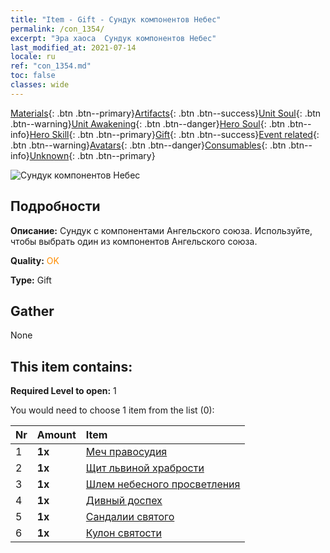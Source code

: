 ```yaml
---
title: "Item - Gift - Сундук компонентов Небес"
permalink: /con_1354/
excerpt: "Эра хаоса  Сундук компонентов Небес"
last_modified_at: 2021-07-14
locale: ru
ref: "con_1354.md"
toc: false
classes: wide
---
```

 [Materials](/ItemsRU/){: .btn .btn--primary}[Artifacts](/ItemsRU/Artifacts/){: .btn .btn--success}[Unit Soul](/ItemsRU/UnitSoul/){: .btn .btn--warning}[Unit Awakening](/ItemsRU/UnitAwakening/){: .btn .btn--danger}[Hero Soul](/ItemsRU/HeroSoul/){: .btn .btn--info}[Hero Skill](/ItemsRU/HeroSkill/){: .btn .btn--primary}[Gift](/ItemsRU/Gift/){: .btn .btn--success}[Event related](/ItemsRU/Events/){: .btn .btn--warning}[Avatars](/ItemsRU/Avatars/){: .btn .btn--danger}[Consumables](/ItemsRU/Consumables/){: .btn .btn--info}[Unknown](/ItemsRU/Unknown/){: .btn .btn--primary}

 ![Сундук компонентов Небес](/images/t/i_906031.png)

## Подробности
 **Описание:** Сундук с компонентами Ангельского союза. Используйте, чтобы выбрать один из компонентов Ангельского союза.

 **Quality:** <span style="color: #FF8C00">OK</span>

 **Type:** Gift

## Gather

  None

## This item contains:

 **Required Level to open:** 1

 You would need to choose 1 item from the list (0):

  | Nr | Amount |     Item    |
  |:---|:-------|:------------|
  | 1 |  **1x** | [Меч правосудия](/ItemsRU/art_150/) |  | 
  | 2 |  **1x** | [Щит львиной храбрости](/ItemsRU/art_151/) |  | 
  | 3 |  **1x** | [Шлем небесного просветления](/ItemsRU/art_152/) |  | 
  | 4 |  **1x** | [Дивный доспех](/ItemsRU/art_153/) |  | 
  | 5 |  **1x** | [Сандалии святого](/ItemsRU/art_154/) |  | 
  | 6 |  **1x** | [Кулон святости](/ItemsRU/art_155/) |  | 
